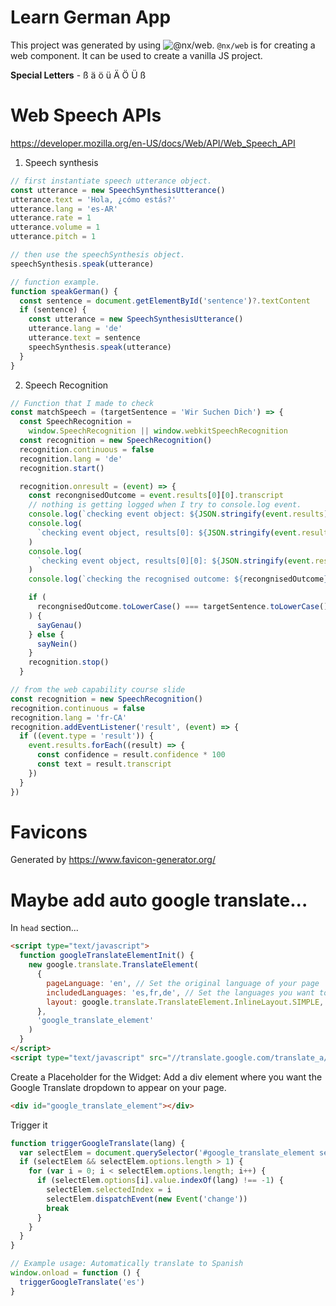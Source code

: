 # Learn German App

This project was generated by using ![@nx/web](https://nx.dev/nx-api/web/documents/overview#setting-up-nxweb). `@nx/web` is for creating a web component. It can be used to create a vanilla JS project.

**Special Letters** - ß ä ö ü Ä Ö Ü ß

# Web Speech APIs

https://developer.mozilla.org/en-US/docs/Web/API/Web_Speech_API

1. Speech synthesis

```ts
// first instantiate speech utterance object.
const utterance = new SpeechSynthesisUtterance()
utterance.text = 'Hola, ¿cómo estás?'
utterance.lang = 'es-AR'
utterance.rate = 1
utterance.volume = 1
utterance.pitch = 1

// then use the speechSynthesis object.
speechSynthesis.speak(utterance)
```

```ts
// function example.
function speakGerman() {
  const sentence = document.getElementById('sentence')?.textContent
  if (sentence) {
    const utterance = new SpeechSynthesisUtterance()
    utterance.lang = 'de'
    utterance.text = sentence
    speechSynthesis.speak(utterance)
  }
}
```

2. Speech Recognition

```ts
// Function that I made to check
const matchSpeech = (targetSentence = 'Wir Suchen Dich') => {
  const SpeechRecognition =
    window.SpeechRecognition || window.webkitSpeechRecognition
  const recognition = new SpeechRecognition()
  recognition.continuous = false
  recognition.lang = 'de'
  recognition.start()

  recognition.onresult = (event) => {
    const recongnisedOutcome = event.results[0][0].transcript
    // nothing is getting logged when I try to console.log event.
    console.log(`checking event object: ${JSON.stringify(event.results)}`)
    console.log(
      `checking event object, results[0]: ${JSON.stringify(event.results[0])}`
    )
    console.log(
      `checking event object, results[0][0]: ${JSON.stringify(event.results[0][0])}`
    )
    console.log(`checking the recognised outcome: ${recongnisedOutcome}`)

    if (
      recongnisedOutcome.toLowerCase() === targetSentence.toLowerCase().trim()
    ) {
      sayGenau()
    } else {
      sayNein()
    }
    recognition.stop()
  }

// from the web capability course slide
const recognition = new SpeechRecognition()
recognition.continuous = false
recognition.lang = 'fr-CA'
recognition.addEventListener('result', (event) => {
  if ((event.type = 'result')) {
    event.results.forEach((result) => {
      const confidence = result.confidence * 100
      const text = result.transcript
    })
  }
})
```

# Favicons

Generated by https://www.favicon-generator.org/

# Maybe add auto google translate...

In `head` section...

```html
<script type="text/javascript">
  function googleTranslateElementInit() {
    new google.translate.TranslateElement(
      {
        pageLanguage: 'en', // Set the original language of your page
        includedLanguages: 'es,fr,de', // Set the languages you want to offer
        layout: google.translate.TranslateElement.InlineLayout.SIMPLE,
      },
      'google_translate_element'
    )
  }
</script>
<script type="text/javascript" src="//translate.google.com/translate_a/element.js?cb=googleTranslateElementInit"></script>
```

Create a Placeholder for the Widget: Add a div element where you want the Google Translate dropdown to appear on your page.

```html
<div id="google_translate_element"></div>
```

Trigger it

```js
function triggerGoogleTranslate(lang) {
  var selectElem = document.querySelector('#google_translate_element select')
  if (selectElem && selectElem.options.length > 1) {
    for (var i = 0; i < selectElem.options.length; i++) {
      if (selectElem.options[i].value.indexOf(lang) !== -1) {
        selectElem.selectedIndex = i
        selectElem.dispatchEvent(new Event('change'))
        break
      }
    }
  }
}

// Example usage: Automatically translate to Spanish
window.onload = function () {
  triggerGoogleTranslate('es')
}
```
